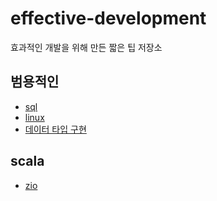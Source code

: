 # effective-development

효과적인 개발을 위해 만든 짧은 팁 저장소

## 범용적인
- [sql](/sql.md)
- [linux](/linux.md)
- [데이터 타입 구현](/implement)

## scala
- [zio](/zio.md)

